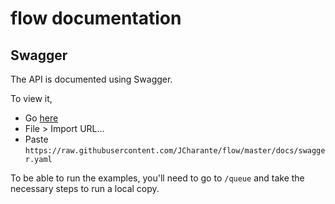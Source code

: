 flow documentation
==================

## Swagger

The API is documented using Swagger.

To view it, 

* Go [here](http://editor.swagger.io/#/)
* File > Import URL... 
* Paste `https://raw.githubusercontent.com/JCharante/flow/master/docs/swagger.yaml`

To be able to run the examples, you'll need to go to `/queue` and take the necessary steps to run a local copy.
